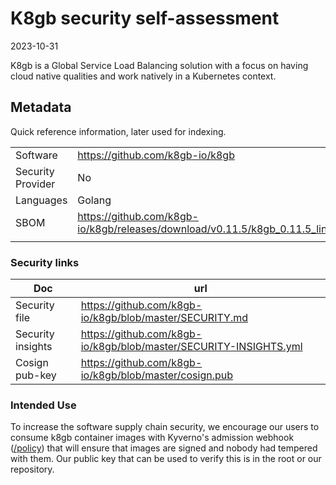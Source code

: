 # K8gb security self-assessment

2023-10-31

K8gb is a Global Service Load Balancing solution with a focus on having cloud native qualities and work natively in a Kubernetes context.

## Metadata

Quick reference information, later used for indexing.

|   |  |
| -- | -- |
| Software | https://github.com/k8gb-io/k8gb  |
| Security Provider | No |
| Languages | Golang |
| SBOM | https://github.com/k8gb-io/k8gb/releases/download/v0.11.5/k8gb_0.11.5_linux_amd64.tar.gz.sbom.json |
| | |

### Security links

| Doc | url |
| -- | -- |
| Security file | https://github.com/k8gb-io/k8gb/blob/master/SECURITY.md |
| Security insights | https://github.com/k8gb-io/k8gb/blob/master/SECURITY-INSIGHTS.yml |
| Cosign pub-key | https://github.com/k8gb-io/k8gb/blob/master/cosign.pub |

### Intended Use

To increase the software supply chain security, we encourage our users to consume k8gb container images with Kyverno's admission webhook 
([/policy](https://kyverno.io/docs/writing-policies/verify-images/sigstore/#verifying-image-signatures)) that will ensure that
images are signed and nobody had tempered with them. Our public key that can be used to verify this is in the root or our repository.
